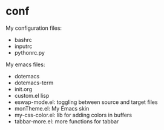 # conf

My configuration files:
- bashrc
- inputrc
- pythonrc.py

My emacs files:
- dotemacs
- dotemacs-term
- init.org
- custom.el
lisp
- eswap-mode.el: toggling between source and target files
- monTheme.el: My Emacs skin
- my-css-color.el: lib for adding colors in buffers
- tabbar-more.el: more functions for tabbar 

